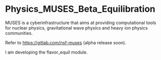 # Physics_MUSES_Beta_Equilibration

MUSES is a cyberinfrastructure that aims at providing computational tools for nuclear physics, gravitational wave physics and heavy ion physics communities.

Refer to https://gitlab.com/nsf-muses (alpha release soon).

I am developing the flavor_equil module.
